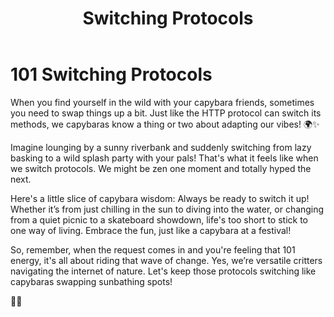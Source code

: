 ﻿---
category: 1xx
code: 101
cover: https://firebasestorage.googleapis.com/v0/b/capy-http.appspot.com/o/Capy-101-750x600.avif?alt=media
thumbnail: https://firebasestorage.googleapis.com/v0/b/capy-http.appspot.com/o/Capy-101-250x200.avif?alt=media
coverAlt: Switching Protocols
description: Switching Protocols
tags:
- 1xx
title: Switching Protocols
---


# 101 Switching Protocols

When you find yourself in the wild with your capybara friends, sometimes you need to swap things up a bit. Just like the HTTP protocol can switch its methods, we capybaras know a thing or two about adapting our vibes! 🌍✨

Imagine lounging by a sunny riverbank and suddenly switching from lazy basking to a wild splash party with your pals! That's what it feels like when we switch protocols. We might be zen one moment and totally hyped the next.

Here's a little slice of capybara wisdom: Always be ready to switch it up! Whether it’s from just chilling in the sun to diving into the water, or changing from a quiet picnic to a skateboard showdown, life's too short to stick to one way of living. Embrace the fun, just like a capybara at a festival!

So, remember, when the request comes in and you're feeling that 101 energy, it's all about riding that wave of change. Yes, we’re versatile critters navigating the internet of nature. Let's keep those protocols switching like capybaras swapping sunbathing spots!

🐾✨